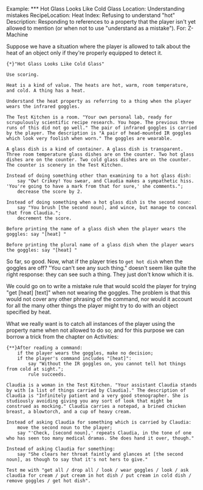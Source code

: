 Example: *** Hot Glass Looks Like Cold Glass
Location: Understanding mistakes
RecipeLocation: Heat
Index: Refusing to understand "hot"
Description: Responding to references to a property that the player isn't yet allowed to mention (or when not to use "understand as a mistake").
For: Z-Machine

  
Suppose we have a situation where the player is allowed to talk about the heat of an object only if they're properly equipped to detect it.

  

``` inform7
{*}"Hot Glass Looks Like Cold Glass"

Use scoring.

Heat is a kind of value. The heats are hot, warm, room temperature, and cold. A thing has a heat.

Understand the heat property as referring to a thing when the player wears the infrared goggles.

The Test Kitchen is a room. "Your own personal lab, ready for scrupulously scientific recipe research. You hope. The previous three runs of this did not go well." The pair of infrared goggles is carried by the player. The description is "A pair of head-mounted IR goggles which look very foolish when worn." The goggles are wearable.

A glass dish is a kind of container. A glass dish is transparent. Three room temperature glass dishes are on the counter. Two hot glass dishes are on the counter. Two cold glass dishes are on the counter. The counter is scenery in the Test Kitchen.

Instead of doing something other than examining to a hot glass dish:
	say "Ow! Crikey! You swear, and Claudia makes a sympathetic hiss. 'You're going to have a mark from that for sure,' she comments.";
	decrease the score by 2.

Instead of doing something when a hot glass dish is the second noun:
	say "You brush [the second noun], and wince, but manage to conceal that from Claudia.";
	decrement the score.

Before printing the name of a glass dish when the player wears the goggles: say "[heat] "

Before printing the plural name of a glass dish when the player wears the goggles: say "[heat] "
```

  
So far, so good. Now, what if the player tries to ``get hot dish`` when the goggles are off? "You can't see any such thing." doesn't seem like quite the right response: they can see such a thing. They just don't know which it is.

  
We could go on to write a mistake rule that would scold the player for trying "get [heat] [text]" when not wearing the goggles. The problem is that this would not cover any other phrasing of the command, nor would it account for all the many other things the player might try to do with an object specified by heat.

  
What we really want is to catch all instances of the player using the property name when not allowed to do so; and for this purpose we can borrow a trick from the chapter on Activities:

  

``` inform7
{**}After reading a command:
	if the player wears the goggles, make no decision;
	if the player's command includes "[heat]":
		say "Without the IR goggles on, you cannot tell hot things from cold at sight.";
		rule succeeds.

Claudia is a woman in the Test Kitchen. "Your assistant Claudia stands by with [a list of things carried by Claudia]." The description of Claudia is "Infinitely patient and a very good stenographer. She is studiously avoiding giving you any sort of look that might be construed as mocking." Claudia carries a notepad, a brined chicken breast, a blowtorch, and a cup of heavy cream.

Instead of asking Claudia for something which is carried by Claudia:
	move the second noun to the player;
	say "'Check, [second noun],' repeats Claudia, in the tone of one who has seen too many medical dramas. She does hand it over, though."

Instead of asking Claudia for something:
	say "She clears her throat faintly and glances at [the second noun], as though to say that it's not hers to give."

Test me with "get all / drop all / look / wear goggles / look / ask claudia for cream / put cream in hot dish / put cream in cold dish / remove goggles / get hot dish".
```

